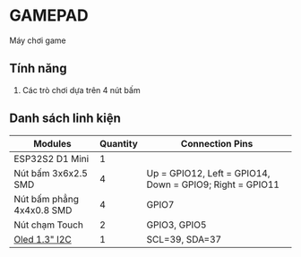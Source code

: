 # GAMEPAD

Máy chơi game

## Tính năng

1. Các trò chơi dựa trên 4 nút bấm

## Danh sách linh kiện

|Modules|Quantity| Connection Pins|
|--|--|--|
|ESP32S2 D1 Mini|1| |
|Nút bấm 3x6x2.5  SMD|4| Up = GPIO12, Left = GPIO14, Down = GPIO9; Right = GPIO11|
|Nút bấm phẳng 4x4x0.8 SMD |4| GPIO7|
|Nút chạm Touch|2| GPIO3, GPIO5|
|[Oled 1.3" I2C](https://neittien0110.github.io/linhkiendientu/Screens.html)|1| SCL=39, SDA=37|
